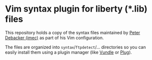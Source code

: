 # Vim syntax plugin for liberty (*.lib) files

This repository holds a copy of the syntax files maintained by [Peter Debacker (imec)](https://github.com/peter-d/dotfiles/blob/master/.vim/syntax/) as part of his Vim configuration.

The files are organized into `syntax`/`ftpdetect`/... directories so you can easily install them using a plugin manager (like [Vundle](https://github.com/VundleVim/Vundle.vim) or [Plug](https://github.com/junegunn/vim-plug)).
